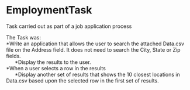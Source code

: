 # EmploymentTask
Task carried out as part of a job application process

The Task was:<br>
*Write an application that allows the user to search the attached Data.csv file on the Address field. It does not need to search the City, State or Zip fields.<br>
&nbsp;&nbsp;&nbsp;&nbsp;&nbsp;&nbsp;*Display the results to the user.<br>
*When a user selects a row in the results <br>
&nbsp;&nbsp;&nbsp;&nbsp;&nbsp;&nbsp;*Display another set of results that shows the 10 closest locations in Data.csv based upon the selected row in the first set of results.<br>
